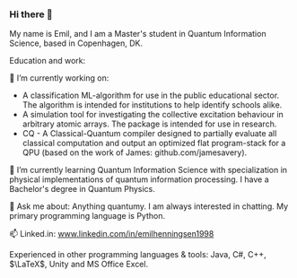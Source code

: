 ### Hi there 👋

My name is Emil, and I am a Master's student in Quantum Information Science, based in Copenhagen, DK. 

Education and work:

🔭 I’m currently working on:
-    A classification ML-algorithm for use in the public educational sector. The algorithm is intended for institutions to help identify schools alike.
-    A simulation tool for investigating the collective excitation behaviour in arbitrary atomic arrays. The package is intended for use in research.
-    CQ - A Classical-Quantum compiler designed to partially evaluate all classical computation and output an optimized flat program-stack for a QPU (based on the work of James: github.com/jamesavery).

🌱 I’m currently learning Quantum Information Science with specialization in physical implementations of quantum information processing. I have a Bachelor's degree in Quantum Physics.

💬 Ask me about: Anything quantumy. I am always interested in chatting. My primary programming language is Python. 

📫 Linked.in: www.linkedin.com/in/emilhenningsen1998

Experienced in other programming languages & tools: Java, C#, C++, $\LaTeX$, Unity and MS Office Excel. 
